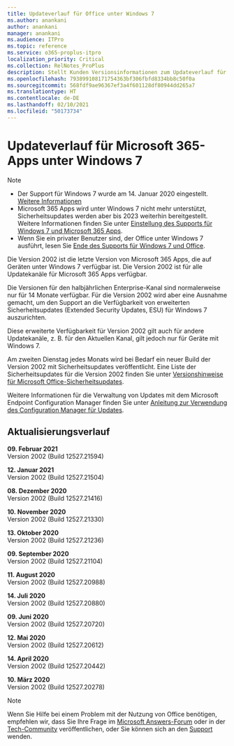 ```yaml
---
title: Updateverlauf für Office unter Windows 7
ms.author: anankani
author: anankani
manager: anankani
ms.audience: ITPro
ms.topic: reference
ms.service: o365-proplus-itpro
localization_priority: Critical
ms.collection: RelNotes_ProPlus
description: Stellt Kunden Versionsinformationen zum Updateverlauf für Microsoft 365-Apps für Windows 7 bereit.
ms.openlocfilehash: 793899108171754363bf306fbfd8334bb8c50f0a
ms.sourcegitcommit: 568fdf9ae96367ef3a4f601128df80944dd265a7
ms.translationtype: HT
ms.contentlocale: de-DE
ms.lasthandoff: 02/10/2021
ms.locfileid: "50173734"
---
```

# <a name="update-history-for-microsoft-365-apps-on-windows-7"></a>Updateverlauf für Microsoft 365-Apps unter Windows 7 

 > [!NOTE]
>
>- Der Support für Windows 7 wurde am 14. Januar 2020 eingestellt. [Weitere Informationen](https://www.microsoft.com/microsoft-365/windows/end-of-windows-7-support)
>- Microsoft 365 Apps wird unter Windows 7 nicht mehr unterstützt, Sicherheitsupdates werden aber bis 2023 weiterhin bereitgestellt. Weitere Informationen finden Sie unter [Einstellung des Supports für Windows 7 und Microsoft 365 Apps](https://docs.microsoft.com/DeployOffice/endofsupport/windows-7-support).
>- Wenn Sie ein privater Benutzer sind, der Office unter Windows 7 ausführt, lesen Sie [Ende des Supports für Windows 7 und Office](https://support.microsoft.com/office/78f20fab-b57b-44d7-8368-06a8493f3cb9).

Die Version 2002 ist die letzte Version von Microsoft 365 Apps, die auf Geräten unter Windows 7 verfügbar ist. Die Version 2002 ist für alle Updatekanäle für Microsoft 365 Apps verfügbar.

Die Versionen für den halbjährlichen Enterprise-Kanal sind normalerweise nur für 14 Monate verfügbar. Für die Version 2002 wird aber eine Ausnahme gemacht, um den Support an die Verfügbarkeit von erweiterten Sicherheitsupdates (Extended Security Updates, ESU) für Windows 7 auszurichten.

Diese erweiterte Verfügbarkeit für Version 2002 gilt auch für andere Updatekanäle, z. B. für den Aktuellen Kanal, gilt jedoch nur für Geräte mit Windows 7.

Am zweiten Dienstag jedes Monats wird bei Bedarf ein neuer Build der Version 2002 mit Sicherheitsupdates veröffentlicht. Eine Liste der Sicherheitsupdates für die Version 2002 finden Sie unter [Versionshinweise für Microsoft Office-Sicherheitsupdates](microsoft365-apps-security-updates.md).

Weitere Informationen für die Verwaltung von Updates mit dem Microsoft Endpoint Configuration Manager finden Sie unter [Anleitung zur Verwendung des Configuration Manager für Updates](https://docs.microsoft.com/deployoffice/endofsupport/windows-7-support#guidance-when-using-configuration-manager-for-updates).


## <a name="update-history"></a>Aktualisierungsverlauf

[//]: # (NICHT ENTFERNEN)

**09. Februar 2021**<br/>
Version 2002 (Build 12527.21594)<br/>

**12. Januar 2021**<br/>
Version 2002 (Build 12527.21504)<br/>

**08. Dezember 2020**<br/>
Version 2002 (Build 12527.21416)<br/>

**10. November 2020**<br/>
Version 2002 (Build 12527.21330)<br/>

**13. Oktober 2020**<br/>
Version 2002 (Build 12527.21236)<br/>

**09. September 2020**<br/>
Version 2002 (Build 12527.21104)<br/>

**11. August 2020**<br/>
Version 2002 (Build 12527.20988)<br/>

**14. Juli 2020**<br/>
Version 2002 (Build 12527.20880)<br/>

**09. Juni 2020**<br/>
Version 2002 (Build 12527.20720)<br/>

**12. Mai 2020**<br/>
Version 2002 (Build 12527.20612)<br/>

**14. April 2020**<br/>
Version 2002 (Build 12527.20442)<br/>

**10. März 2020**<br/>
Version 2002 (Build 12527.20278)<br/>




> [!NOTE]
> Wenn Sie Hilfe bei einem Problem mit der Nutzung von Office benötigen, empfehlen wir, dass Sie Ihre Frage im [Microsoft Answers-Forum](https://answers.microsoft.com/) oder in der [Tech-Community](https://techcommunity.microsoft.com/) veröffentlichen, oder Sie können sich an den [Support](https://support.microsoft.com/contactus) wenden.

